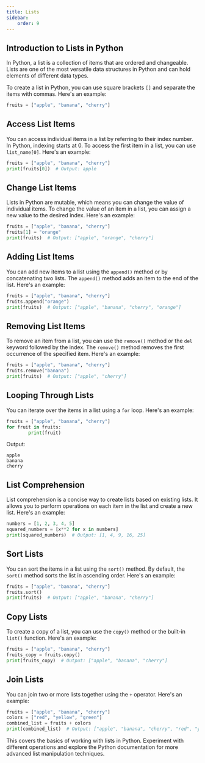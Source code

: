 ```yaml
---
title: Lists
sidebar:
    order: 9
---
```


## Introduction to Lists in Python

In Python, a list is a collection of items that are ordered and changeable. Lists are one of the most versatile data structures in Python and can hold elements of different data types.

To create a list in Python, you can use square brackets `[]` and separate the items with commas. Here's an example:

```python
fruits = ["apple", "banana", "cherry"]
```

## Access List Items

You can access individual items in a list by referring to their index number. In Python, indexing starts at 0. To access the first item in a list, you can use `list_name[0]`. Here's an example:

```python
fruits = ["apple", "banana", "cherry"]
print(fruits[0])  # Output: apple
```

## Change List Items

Lists in Python are mutable, which means you can change the value of individual items. To change the value of an item in a list, you can assign a new value to the desired index. Here's an example:

```python
fruits = ["apple", "banana", "cherry"]
fruits[1] = "orange"
print(fruits)  # Output: ["apple", "orange", "cherry"]
```

## Adding List Items

You can add new items to a list using the `append()` method or by concatenating two lists. The `append()` method adds an item to the end of the list. Here's an example:

```python
fruits = ["apple", "banana", "cherry"]
fruits.append("orange")
print(fruits)  # Output: ["apple", "banana", "cherry", "orange"]
```

## Removing List Items

To remove an item from a list, you can use the `remove()` method or the `del` keyword followed by the index. The `remove()` method removes the first occurrence of the specified item. Here's an example:

```python
fruits = ["apple", "banana", "cherry"]
fruits.remove("banana")
print(fruits)  # Output: ["apple", "cherry"]
```

## Looping Through Lists

You can iterate over the items in a list using a `for` loop. Here's an example:

```python
fruits = ["apple", "banana", "cherry"]
for fruit in fruits:
        print(fruit)
```

Output:
```
apple
banana
cherry
```

## List Comprehension

List comprehension is a concise way to create lists based on existing lists. It allows you to perform operations on each item in the list and create a new list. Here's an example:

```python
numbers = [1, 2, 3, 4, 5]
squared_numbers = [x**2 for x in numbers]
print(squared_numbers)  # Output: [1, 4, 9, 16, 25]
```

## Sort Lists

You can sort the items in a list using the `sort()` method. By default, the `sort()` method sorts the list in ascending order. Here's an example:

```python
fruits = ["apple", "banana", "cherry"]
fruits.sort()
print(fruits)  # Output: ["apple", "banana", "cherry"]
```

## Copy Lists

To create a copy of a list, you can use the `copy()` method or the built-in `list()` function. Here's an example:

```python
fruits = ["apple", "banana", "cherry"]
fruits_copy = fruits.copy()
print(fruits_copy)  # Output: ["apple", "banana", "cherry"]
```

## Join Lists

You can join two or more lists together using the `+` operator. Here's an example:

```python
fruits = ["apple", "banana", "cherry"]
colors = ["red", "yellow", "green"]
combined_list = fruits + colors
print(combined_list)  # Output: ["apple", "banana", "cherry", "red", "yellow", "green"]
```

This covers the basics of working with lists in Python. Experiment with different operations and explore the Python documentation for more advanced list manipulation techniques.

